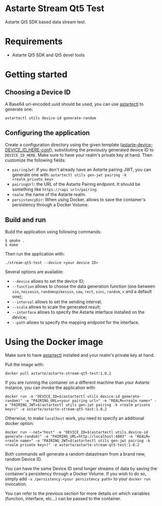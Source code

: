 Astarte Stream Qt5 Test
=======================

Astarte Qt5 SDK based data stream test.

Requirements
============

* Astarte Qt5 SDK and Qt5 devel tools

Getting started
===============

## Choosing a Device ID

A Base64 url-encoded uuid should be used, you can use [astartectl](https://github.com/astarte-platform/astartectl#installation) to generate one:

```
astartectl utils device-id generate-random
```

## Configuring the application

Create a configuration directory using the given template ([astarte-device-DEVICE_ID_HERE-conf](https://github.com/astarte-platform/stream-qt5-test/tree/release-1.0/astarte-device-DEVICE_ID_HERE-conf)), substituting the previously generated device ID to `DEVICE_ID_HERE`.
Make sure to have your realm's private key at hand.
Then customize the following fields:

- `pairingJwt`: If you don't already have an Astarte pairing JWT, you can generate one with:
`
astartectl utils gen-jwt pairing -k <realm_private_key>
`
- `pairingUrl`: the URL of the Astarte Pairing endpoint. It should be something like `https://<api url>/pairing`.
- `realm`: the name of the Astarte realm.
- `persistencyDir`: When using Docker, allows to save the container's persistency through a Docker Volume.


## Build and run

Build the application using following commands:
```
$ qmake .
$ make
```
Then run the application with:
```
./stream-qt5-test --device <your device ID>
```
Several options are available:

- `--device` allows to set the device ID;
- `--function` allows to choose the data generation function (one between `sin`, `noisesin`, `randomspikessin`, `saw`, `rect`, `sinc`, `random`, `x` and a default one);
- `--interval` allows to set the sending interval;
- `--scale` allows to scale the generated result;
- `--interface` allows to specify the Astarte interface installed on the device;
- `--path` allows to specify the mapping endpoint for the interface.


Using the Docker image
====

Make sure to have [astartectl](https://github.com/astarte-platform/astartectl#installation) installed and your realm's private key at hand.

Pull the image with:
```
docker pull astarte/astarte-stream-qt5-test:1.0.2
```

If you are running the container on a different machine than your Astarte instance, you can invoke the application with:
```
docker run -e "DEVICE_ID=$(astartectl utils device-id generate-random)" -e "PAIRING_URL=<your pairing url>" -e "REALM=<realm name>" -e "PAIRING_JWT=$(astartectl utils gen-jwt pairing -k <realm private key>)" -e astarte/astarte-stream-qt5-test:1.0.2
```

Otherwise, to make `localhost` work, you need to specify an additional docker option:
```
docker run --net="host" -e "DEVICE_ID=$(astartectl utils device-id generate-random)" -e "PAIRING_URL=http://localhost:4003" -e "REALM=<realm name>" -e "PAIRING_JWT=$(astartectl utils gen-jwt pairing -k <realm private key>)" -e astarte/astarte-stream-qt5-test:1.0.2
```
Both commands will generate a random datastream from a brand new, random Device ID.

You can have the same Device ID send longer streams of data by saving the container's persistency through a Docker Volume. If you wish to do so, simply add `-v /persistency:<your persistency path>` to your `docker run` invocation.

You can refer to the previous section for more details on which variables (function, interface, etc...) can be passed to the container.
